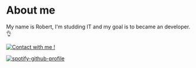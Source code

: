 # About me 
My name is Robert, I'm studding IT and my goal is to became an developer.👌

[![Contact with me !](https://img.shields.io/badge/Contact%20-me-1abc9c.svg)](mailto:robert.pooenaru@gmail.com)

[![spotify-github-profile](https://spotify-github-profile.kittinanx.com/api/view?uid=robertspg&cover_image=true&theme=default&show_offline=false&background_color=121212&interchange=true)](https://spotify-github-profile.kittinanx.com/api/view?uid=robertspg&redirect=true)
